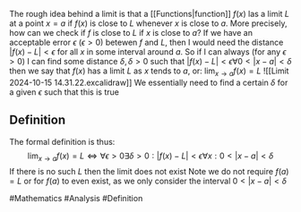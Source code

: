 The rough idea behind a limit is that a [[Functions|function]] $f(x)$ las a limit $L$ at a point $x=a$ if $f(x)$ is close to $L$ whenever $x$ is close to $a$. More precisely, how can we check if $f$ is close to $L$ if $x$ is close to $a$? If we have an acceptable error $\epsilon$ ($\epsilon>0$) betewen $f$ and $L$, then I would need the distance $|f(x)-L|<\epsilon$ for all $x$ in some interval around $a$. So if I can always (for any $\epsilon>0$) I can find some distance $\delta,\delta>0$ such that $|f(x)-L|<\epsilon \forall 0<|x-a|<\delta$ then we say that $f(x)$ has a limit $L$ as $x$ tends to $a$, or: $\lim_{ x \to a }f(x)=L$
![[Limit 2024-10-15 14.31.22.excalidraw]]
We essentially need to find a certain $\delta$ for a given $\epsilon$ such that this is true
## Definition
The formal definition is thus:
$$
\lim_{ x \to a } f(x)=L\iff \forall\epsilon>0\exists\delta>0:|f(x)-L|<\epsilon \forall x :0<|x-a|<\delta
$$
If there is no such $L$ then the limit does not exist
Note we do not require $f(a)=L$ or for $f(a)$ to even exist, as we only consider the interval $0<|x-a|<\delta$


#Mathematics #Analysis #Definition